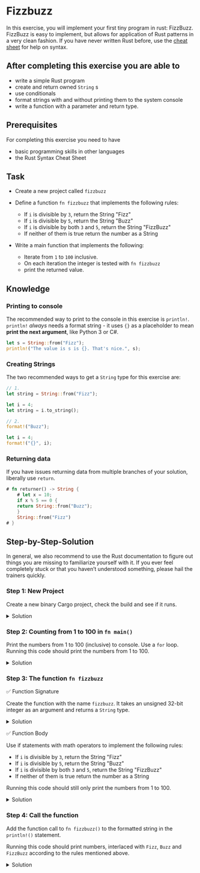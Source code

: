 # Fizzbuzz

In this exercise, you will implement your first tiny program in rust: FizzBuzz. FizzBuzz is easy to implement, but allows for application of Rust patterns in a very clean fashion. If you have never written Rust before, use the [cheat sheet](/fizzbuzz-cheat-sheet.md/) for help on syntax.

## After completing this exercise you are able to

- write a simple Rust program
- create and return owned `String` s
- use conditionals
- format strings with and without printing them to the system console
- write a function with a parameter and return type.

## Prerequisites

For completing this exercise you need to have

- basic programming skills in other languages
- the Rust Syntax Cheat Sheet

## Task

- Create a new project called `fizzbuzz`
- Define a function `fn fizzbuzz` that implements the following rules:
  - If `i` is divisible by `3`, return the String "Fizz"
  - If `i` is divisible by `5`, return the String "Buzz"
  - If `i` is divisible by both `3` and `5`, return the String "FizzBuzz"
  - If neither of them is true return the number as a String

- Write a main function that implements the following:

  - Iterate from `1` to `100` inclusive.
  - On each iteration the integer is tested with `fn fizzbuzz`
  - print the returned value.

## Knowledge

### Printing to console

The recommended way to print to the console in this exercise is `println!`. `println!` *always* needs a format string - it uses `{}` as a placeholder to mean **print the next argument**, like Python 3 or C#.

```rust
let s = String::from("Fizz");
println!("The value is s is {}. That's nice.", s);
```

### Creating Strings

The two recommended ways to get a `String` type for this exercise are:

```rust
// 1.
let string = String::from("Fizz");

let i = 4;
let string = i.to_string();

// 2. 
format!("Buzz");

let i = 4;
format!("{}", i);
```

### Returning data

If you have issues returning data from multiple branches of your solution, liberally use `return`.

```rust
# fn returner() -> String {
    # let x = 10;
    if x % 5 == 0 {
    return String::from("Buzz");
    }
    String::from("Fizz")
# }

```

## Step-by-Step-Solution

In general, we also recommend to use the Rust documentation to figure out things you are missing to familiarize yourself with it. If you ever feel completely stuck or that you haven’t understood something, please hail the trainers quickly.

### Step 1: New Project

Create a new binary Cargo project, check the build and see if it runs.

<details>
  <summary>Solution</summary>

```shell
cargo new fizzbuzz 
cd fizzbuzz 
cargo run
```

</details>

### Step 2: Counting from 1 to 100 in `fn main()`

Print the numbers from 1 to 100 (inclusive) to console. Use a `for` loop.
Running this code should print the numbers from 1 to 100.

<details>
  <summary>Solution</summary>

```rust
fn main() {
    for i in 1..=100 {
        println!("{}", i);
    }
}
```

</details>

### Step 3: The function `fn fizzbuzz`

✅ Function Signature

Create the function with the name `fizzbuzz`. It takes an unsigned 32-bit integer as an argument and returns a `String` type.

<details>
  <summary>Solution</summary>

```rust
fn fizzbuzz(i: u32) -> String {
    unimplemented!()
}
```

</details>

✅ Function Body

Use if statements with math operators to implement the following rules:

- If `i` is divisible by `3`, return the String "Fizz"
- If `i` is divisible by `5`, return the String "Buzz"
- If `i` is divisible by both `3` and `5`, return the String "FizzBuzz"
- If neither of them is true return the number as a String

Running this code should still only print the numbers from 1 to 100.

<details>
  <summary>Solution</summary>

```rust
fn fizzbuzz(i: u32) -> String {
    if i % 3 == 0 && i % 5 == 0 {
        format!("FizzBuzz")
    } else if i % 3 == 0 {
        format!("Fizz")
    } else if i % 5 == 0 {
        format!("Buzz")
    } else {
        format!("{}", i)
    }
}
```

</details>

### Step 4: Call the function

Add the function call to `fn fizzbuzz()` to the formatted string in the `println!()` statement. 

Running this code should print numbers, interlaced with `Fizz`, `Buzz` and `FizzBuzz` according to the rules mentioned above.

<details>
  <summary>Solution</summary>

```rust
# fn fizzbuzz(i: u32) -> String {
#     if i % 3 == 0 && i % 5 == 0 {
#         format!("FizzBuzz")
#     } else if i % 3 == 0 {
#         format!("Fizz")
#     } else if i % 5 == 0 {
#         format!("Buzz")
#     } else {
#         format!("{}", i)
#     }
# }

fn main() {
    for i in 1..=100 {
        println!("{}", fizzbuzz(i));
    }
}
```

</details>
